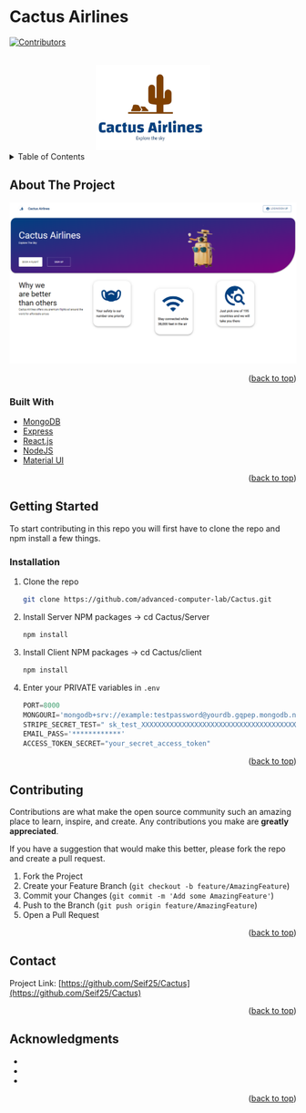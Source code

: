 # Cactus Airlines
<div id="top"></div>


[![Contributors][contributors-shield]][contributors-url]




<!-- PROJECT LOGO -->
<br />
<div align="center">
  <a href="https://github.com/Seif25/Cactus">
    <img src="client/src/logo4.png" alt="Logo" width="200" height="150">
  </a>
</div>



<!-- TABLE OF CONTENTS -->
<details>
  <summary>Table of Contents</summary>
  <ol>
    <li>
      <a href="#about-the-project">About The Project</a>
      <ul>
        <li><a href="#built-with">Built With</a></li>
      </ul>
    </li>
    <li>
      <a href="#getting-started">Getting Started</a>
      <ul>
        <li><a href="#installation">Installation</a></li>
      </ul>
    </li>
    <li><a href="#usage">Usage</a></li>
    <li><a href="#contributing">Contributing</a></li>
    <li><a href="#contact">Contact</a></li>
    <li><a href="#acknowledgments">Acknowledgments</a></li>
  </ol>
</details>



<!-- ABOUT THE PROJECT -->
## About The Project

<div align="center">
  <a href="https://github.com/Seif25/Cactus">
    <img src="https://github.com/advanced-computer-lab/Cactus/blob/866c1e61bfd1be510949de72280898f91b9bac0b/Cactus%20Airlines%20-%20Google%20Chrome%2025_12_2021%2011_45_29%20AM.png" alt="Homepage">
  </a>
</div>


<p align="right">(<a href="#top">back to top</a>)</p>



### Built With

* [MongoDB](https://mongodb.com)
* [Express](https://expressjs.com)
* [React.js](https://reactjs.org/)
* [NodeJS](https://nodejs.com)
* [Material UI](https://mui.com)

<p align="right">(<a href="#top">back to top</a>)</p>



<!-- GETTING STARTED -->
## Getting Started

To start contributing in this repo you will first have to clone the repo and npm install a few things.

### Installation

1. Clone the repo
   ```sh
   git clone https://github.com/advanced-computer-lab/Cactus.git
   ```
2. Install Server NPM packages -> cd Cactus/Server
   ```sh
   npm install
   ```
3. Install Client NPM packages -> cd Cactus/client
    ```sh
   npm install
   ```
4. Enter your PRIVATE variables in `.env`
   ```js
   PORT=8000
   MONGOURI='mongodb+srv://example:testpassword@yourdb.gqpep.mongodb.net/YourDB?retryWrites=true&w=majority'
   STRIPE_SECRET_TEST=" sk_test_XXXXXXXXXXXXXXXXXXXXXXXXXXXXXXXXXXXXXXXXXXXXXXXXXXXXXXXXXXXXXXXXXXXXXXXXXXX"
   EMAIL_PASS='************'
   ACCESS_TOKEN_SECRET="your_secret_access_token"
   ```

<p align="right">(<a href="#top">back to top</a>)</p>



<!-- CONTRIBUTING -->
## Contributing

Contributions are what make the open source community such an amazing place to learn, inspire, and create. Any contributions you make are **greatly appreciated**.

If you have a suggestion that would make this better, please fork the repo and create a pull request.

1. Fork the Project
2. Create your Feature Branch (`git checkout -b feature/AmazingFeature`)
3. Commit your Changes (`git commit -m 'Add some AmazingFeature'`)
4. Push to the Branch (`git push origin feature/AmazingFeature`)
5. Open a Pull Request

<p align="right">(<a href="#top">back to top</a>)</p>




<!-- CONTACT -->
## Contact

Project Link: [https://github.com/Seif25/Cactus](https://github.com/Seif25/Cactus)

<p align="right">(<a href="#top">back to top</a>)</p>



<!-- ACKNOWLEDGMENTS -->
## Acknowledgments

* []()
* []()
* []()

<p align="right">(<a href="#top">back to top</a>)</p>



<!-- MARKDOWN LINKS & IMAGES -->
<!-- https://www.markdownguide.org/basic-syntax/#reference-style-links -->
[contributors-shield]: https://img.shields.io/github/contributors/Seif25/Cactus.svg?style=for-the-badge
[contributors-url]: https://github.com/Seif25/Cactus/graphs/contributors
